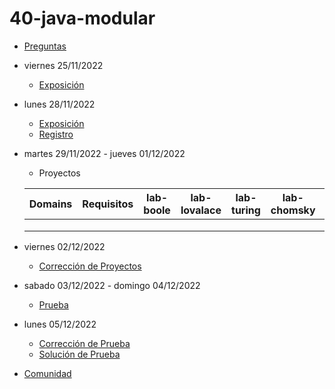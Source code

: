 # 40-java-modular

- [Preguntas](https://escuela.it/cursos/curso-recurrencia-desarrollo-software/clase/patron)
- viernes 25/11/2022
  - [Exposición](https://escuela.it/cursos/curso-recurrencia-desarrollo-software/clase/patron)
- lunes 28/11/2022
  - [Exposición](https://escuela.it/cursos/curso-recurrencia-desarrollo-software/clase/patron)
  - [Registro](https://forms.gle/pA2QvsW32P4KtTD77)
- martes 29/11/2022 - jueves 01/12/2022
  - Proyectos
  
  |Domains|Requisitos|lab-boole|lab-lovalace|lab-turing|lab-chomsky|lab-dijkstra|
  |-------|----------|---------|------------|----------|-----------|--------------|
  |       |          |         |            |          |           |              |
  |       |          |         |            |          |           |              |
  |       |          |         |            |          |           |              |
- viernes 02/12/2022
  - [Corrección de Proyectos](https://escuela.it/cursos/curso-recurrencia-desarrollo-software/clase/patron)
- sabado 03/12/2022 - domingo 04/12/2022
  - [Prueba](https://forms.gle/hB9UJoN2PYiexctH8)
- lunes 05/12/2022
  - [Corrección de Prueba](https://escuela.it/cursos/curso-recurrencia-desarrollo-software/clase/patron)
  - [Solución de Prueba](https://docs.google.com/spreadsheets/d/1Uwtqa5VdD5wK2X7eLgkS6_th16aPnsW8pa5Ft2TyLPo/edit#gid=0)
- [Comunidad](https://app.slack.com/client/T02S3KYD464/C02U96Z50KT)
